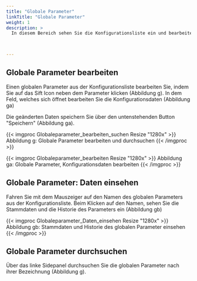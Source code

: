 ```yaml
---
title: "Globale Parameter"
linkTitle: "Globale Parameter"
weight: 1
description: >
  In diesem Bereich sehen Sie die Konfigurationsliste ein und bearbeiten bestehende globale Parameter. 
 


---
```

## Globale Parameter bearbeiten 
Einen globalen Parameter aus der Konfigurationsliste bearbeiten Sie, indem Sie auf das Sift Icon neben dem Parameter klicken (Abbildung g). In dem Feld, welches sich öffnet bearbeiten Sie die Konfigurationsdaten (Abbildung ga)  

Die geänderten Daten speichern Sie über den untenstehenden Button "Speichern" (Abbildung ga).

{{< imgproc Globaleparameter_bearbeiten_suchen Resize "1280x" >}}
Abbildung g: Globale Parameter bearbeiten und durchsuchen 
{{< /imgproc >}}

{{< imgproc Globaleparameter_bearbeiten Resize "1280x" >}}
Abbildung ga: Globale Parameter, Konfigurationsdaten bearbeiten
{{< /imgproc >}}


## Globale Parameter: Daten einsehen
Fahren Sie mit dem Mauszeiger auf den Namen des globalen Parameters aus der Konfigurationsliste. Beim Klicken auf den Namen, sehen Sie die Stammdaten und die Historie des Parameters ein (Abbildung gb)

{{< imgproc Globaleparameter_Daten_einsehen Resize "1280x" >}}
Abbildung gb: Stammdaten und Historie des globalen Parameter einsehen
{{< /imgproc >}}

## Globale Parameter durchsuchen 
Über das linke Sidepanel durchsuchen Sie die globalen Parameter nach ihrer Bezeichnung (Abbildung g).
